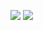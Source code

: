 <p>
<img src="https://img.shields.io/static/v1?style=flat-square&logo=appveyor&label=Program&message=Unity&color=blue"/>
<a href="https://www.shijunzh.com/"><img src="https://img.shields.io/static/v1?style=flat-square&logo=appveyor&label=Blog&message=CSDN&color=red"/></a>
</p>
